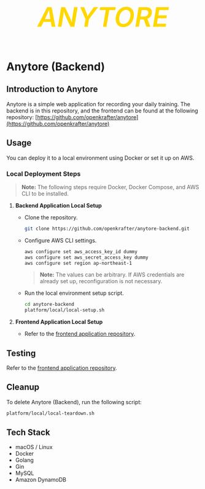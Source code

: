 <p align="center" style="font-size: 5em; font-weight: 600; font-style: italic; color: #FFD700;">
  ANYTORE
</p>

# Anytore (Backend)

## Introduction to Anytore

Anytore is a simple web application for recording your daily training. The backend is in this repository, and the frontend can be found at the following repository: [https://github.com/openkrafter/anytore](https://github.com/openkrafter/anytore)

## Usage

You can deploy it to a local environment using Docker or set it up on AWS.

### Local Deployment Steps

> **Note:** The following steps require Docker, Docker Compose, and AWS CLI to be installed.

1. **Backend Application Local Setup**

   - Clone the repository.

     ```sh
     git clone https://github.com/openkrafter/anytore-backend.git
     ```

   - Configure AWS CLI settings.

     ```sh
     aws configure set aws_access_key_id dummy
     aws configure set aws_secret_access_key dummy
     aws configure set region ap-northeast-1
     ```

     > **Note:** The values can be arbitrary. If AWS credentials are already set up, reconfiguration is not necessary.

   - Run the local environment setup script.

     ```sh
     cd anytore-backend
     platform/local/local-setup.sh
     ```

2. **Frontend Application Local Setup**
   - Refer to the [frontend application repository](https://github.com/openkrafter/anytore).

## Testing

Refer to the [frontend application repository](https://github.com/openkrafter/anytore).

## Cleanup

To delete Anytore (Backend), run the following script:

```sh
platform/local/local-teardown.sh
```

## Tech Stack

- macOS / Linux
- Docker
- Golang
- Gin
- MySQL
- Amazon DynamoDB
